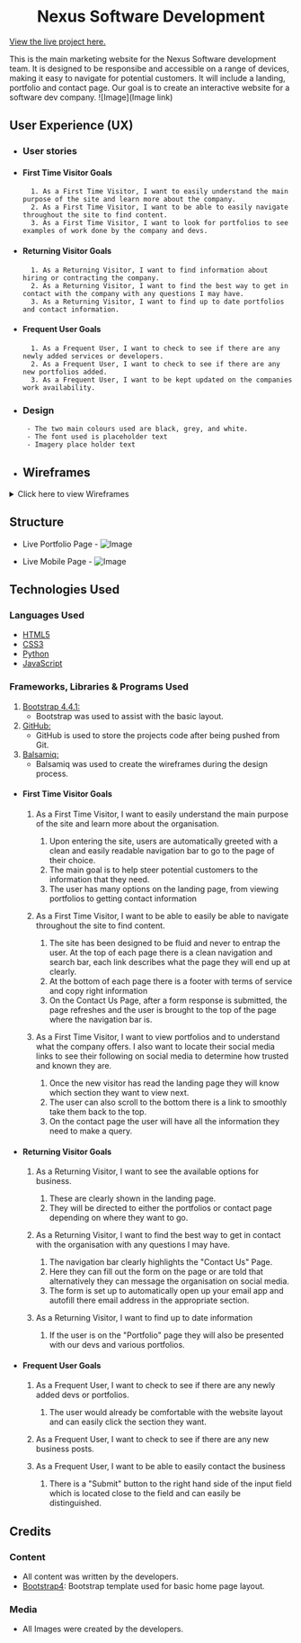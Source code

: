 <h1 align="center">Nexus Software Development</h1>

[View the live project here.](Placeholder)

This is the main marketing website for the Nexus Software development team. It is designed to be responsibe and accessible on a range of devices, making it easy to navigate for potential customers. It will include a landing, portfolio and contact page. Our goal is to create an interactive website for a software dev company.
![Image](Image link)

## User Experience (UX)

- ### User stories

- #### First Time Visitor Goals

        1. As a First Time Visitor, I want to easily understand the main purpose of the site and learn more about the company.
        2. As a First Time Visitor, I want to be able to easily navigate throughout the site to find content.
        3. As a First Time Visitor, I want to look for portfolios to see examples of work done by the company and devs.

- #### Returning Visitor Goals

        1. As a Returning Visitor, I want to find information about hiring or contracting the company.
        2. As a Returning Visitor, I want to find the best way to get in contact with the company with any questions I may have.
        3. As a Returning Visitor, I want to find up to date portfolios and contact information.

- #### Frequent User Goals

        1. As a Frequent User, I want to check to see if there are any newly added services or developers.
        2. As a Frequent User, I want to check to see if there are any new portfolios added.
        3. As a Frequent User, I want to be kept updated on the companies work availability.

- ### Design

       - The two main colours used are black, grey, and white.
       - The font used is placeholder text
       - Imagery place holder text

- ## Wireframes
<details>
<summary>Click here to view Wireframes</summary>
<br>

- Desktop Home Page - ![Image](assets/README-images/home-page-desktop.png)

- Mobile Home Page - ![Image](assets/README-images/home-page-mobile.png)

- Desktop Contact Page - ![Image](assets/README-images/contact-desktop.png)

- MobileContact Page - ![Image](assets/README-images/portfolio-contact-pages-mobile.png)

- Portfolio Page - ![Image](assets/README-images/portfolio-desktop.png)

</details>

## Structure

- Live Portfolio Page - ![Image](assets/README-images/portfolio-page-done.png)

- Live Mobile Page - ![Image](assets/README-images/mobile-done.png)

## Technologies Used

### Languages Used

- [HTML5](https://en.wikipedia.org/wiki/HTML5)
- [CSS3](https://en.wikipedia.org/wiki/Cascading_Style_Sheets)
- [Python](https://en.wikipedia.org/wiki/Python_(programming_language))
- [JavaScript](https://en.wikipedia.org/wiki/JavaScript)

### Frameworks, Libraries & Programs Used

1. [Bootstrap 4.4.1:](https://getbootstrap.com/docs/4.4/getting-started/introduction/)
    - Bootstrap was used to assist with the basic layout.
2. [GitHub:](https://github.com/)
    - GitHub is used to store the projects code after being pushed from Git.
3. [Balsamiq:](https://balsamiq.com/)
    - Balsamiq was used to create the wireframes during the design process.

- #### First Time Visitor Goals

    1. As a First Time Visitor, I want to easily understand the main purpose of the site and learn more about the organisation.

        1. Upon entering the site, users are automatically greeted with a clean and easily readable navigation bar to go to the page of their choice.
        2. The main goal is to help steer potential customers to the information that they need.
        3. The user has many options on the landing page, from viewing portfolios to getting contact information

    2. As a First Time Visitor, I want to be able to easily be able to navigate throughout the site to find content.

        1. The site has been designed to be fluid and never to entrap the user. At the top of each page there is a clean navigation and search bar, each link describes what the page they will end up at clearly.
        2. At the bottom of each page there is a footer with terms of service and copy right information
        3. On the Contact Us Page, after a form response is submitted, the page refreshes and the user is brought to the top of the page where the navigation bar is.

    3. As a First Time Visitor, I want to view portfolios and to understand what the company offers. I also want to locate their social media links to see their following on social media to determine how trusted and known they are.

        1. Once the new visitor has read the landing page they will know which section they want to view next.
        2. The user can also scroll to the bottom there is a link to smoothly take them back to the top.
        3. On the contact page the user will have all the information they need to make a query.

- #### Returning Visitor Goals

    1. As a Returning Visitor, I want to see the available options for business.

        1. These are clearly shown in the landing page.
        2. They will be directed to either the portfolios or contact page depending on where they want to go.

    2. As a Returning Visitor, I want to find the best way to get in contact with the organisation with any questions I may have.

        1. The navigation bar clearly highlights the "Contact Us" Page.
        2. Here they can fill out the form on the page or are told that alternatively they can message the organisation on social media.
        3. The form is set up to automatically open up your email app and autofill there email address in the appropriate section.

    3. As a Returning Visitor, I want to find up to date information
        1. If the user is on the "Portfolio" page they will also be presented with our devs and various portfolios.

- #### Frequent User Goals

    1. As a Frequent User, I want to check to see if there are any newly added devs or portfolios.

        1. The user would already be comfortable with the website layout and can easily click the section they want.

    2. As a Frequent User, I want to check to see if there are any new business posts.

    3. As a Frequent User, I want to be able to easily contact the business
        1. There is a "Submit" button to the right hand side of the input field which is located close to the field and can easily be distinguished.

## Credits

### Content

- All content was written by the developers.
- [Bootstrap4](https://getbootstrap.com/docs/4.4/getting-started/introduction/): Bootstrap template used for basic home page layout.

### Media

- All Images were created by the developers.
